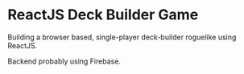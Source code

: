 # ReactJS Deck Builder Game
Building a browser based, single-player deck-builder roguelike using ReactJS.

Backend probably using Firebase.